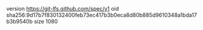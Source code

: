 version https://git-lfs.github.com/spec/v1
oid sha256:9d17b7f830132400feb73ec417b3b0eca8d80b885d9610348a1bda17b3b9540b
size 1080
